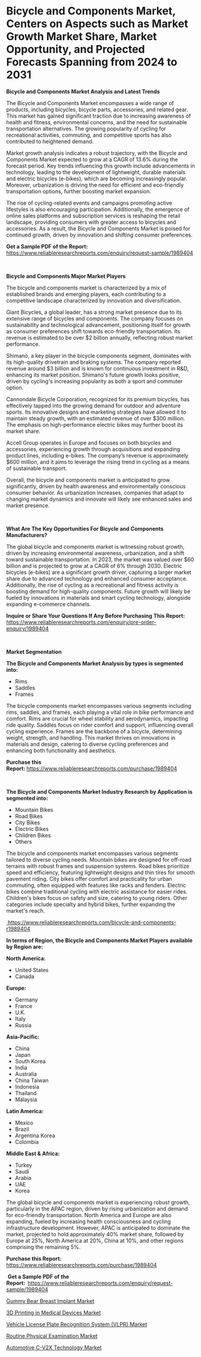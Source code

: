 <p><h1>Bicycle and Components Market, Centers on Aspects such as Market Growth Market Share, Market Opportunity, and Projected Forecasts Spanning from 2024 to 2031</h1></p><p><strong>Bicycle and Components Market Analysis and Latest Trends</strong></p>
<p><p>The Bicycle and Components Market encompasses a wide range of products, including bicycles, bicycle parts, accessories, and related gear. This market has gained significant traction due to increasing awareness of health and fitness, environmental concerns, and the need for sustainable transportation alternatives. The growing popularity of cycling for recreational activities, commuting, and competitive sports has also contributed to heightened demand.</p><p>Market growth analysis indicates a robust trajectory, with the Bicycle and Components Market expected to grow at a CAGR of 13.6% during the forecast period. Key trends influencing this growth include advancements in technology, leading to the development of lightweight, durable materials and electric bicycles (e-bikes), which are becoming increasingly popular. Moreover, urbanization is driving the need for efficient and eco-friendly transportation options, further boosting market expansion.</p><p>The rise of cycling-related events and campaigns promoting active lifestyles is also encouraging participation. Additionally, the emergence of online sales platforms and subscription services is reshaping the retail landscape, providing consumers with greater access to bicycles and accessories. As a result, the Bicycle and Components Market is poised for continued growth, driven by innovation and shifting consumer preferences.</p></p>
<p><strong>Get a Sample PDF of the Report:&nbsp;</strong> <a href="https://www.reliableresearchreports.com/enquiry/request-sample/1989404?utm_campaign=10&utm_medium=2&utm_source=Github&utm_content=ia&utm_term=04112024&utm_id=bicycle-and-components">https://www.reliableresearchreports.com/enquiry/request-sample/1989404</a></p>
<p>&nbsp;</p>
<p><strong>Bicycle and Components Major Market Players</strong></p>
<p><p>The bicycle and components market is characterized by a mix of established brands and emerging players, each contributing to a competitive landscape characterized by innovation and diversification.</p><p>Giant Bicycles, a global leader, has a strong market presence due to its extensive range of bicycles and components. The company focuses on sustainability and technological advancement, positioning itself for growth as consumer preferences shift towards eco-friendly transportation. Its revenue is estimated to be over $2 billion annually, reflecting robust market performance.</p><p>Shimano, a key player in the bicycle components segment, dominates with its high-quality drivetrain and braking systems. The company reported revenue around $3 billion and is known for continuous investment in R&D, enhancing its market position. Shimano's future growth looks positive, driven by cycling's increasing popularity as both a sport and commuter option.</p><p>Cannondale Bicycle Corporation, recognized for its premium bicycles, has effectively tapped into the growing demand for outdoor and adventure sports. Its innovative designs and marketing strategies have allowed it to maintain steady growth, with an estimated revenue of over $300 million. The emphasis on high-performance electric bikes may further boost its market share.</p><p>Accell Group operates in Europe and focuses on both bicycles and accessories, experiencing growth through acquisitions and expanding product lines, including e-bikes. The company’s revenue is approximately $600 million, and it aims to leverage the rising trend in cycling as a means of sustainable transport.</p><p>Overall, the bicycle and components market is anticipated to grow significantly, driven by health awareness and environmentally conscious consumer behavior. As urbanization increases, companies that adapt to changing market dynamics and innovate will likely see enhanced sales and market presence.</p></p>
<p>&nbsp;</p>
<p><strong>What Are The Key Opportunities For Bicycle and Components Manufacturers?</strong></p>
<p><p>The global bicycle and components market is witnessing robust growth, driven by increasing environmental awareness, urbanization, and a shift toward sustainable transportation. In 2023, the market was valued over $60 billion and is projected to grow at a CAGR of 6% through 2030. Electric bicycles (e-bikes) are a significant growth driver, capturing a larger market share due to advanced technology and enhanced consumer acceptance. Additionally, the rise of cycling as a recreational and fitness activity is boosting demand for high-quality components. Future growth will likely be fueled by innovations in materials and smart cycling technology, alongside expanding e-commerce channels.</p></p>
<p><strong>Inquire or Share Your Questions If Any Before Purchasing This Report:</strong> <a href="https://www.reliableresearchreports.com/enquiry/pre-order-enquiry/1989404?utm_campaign=10&utm_medium=2&utm_source=Github&utm_content=ia&utm_term=04112024&utm_id=bicycle-and-components">https://www.reliableresearchreports.com/enquiry/pre-order-enquiry/1989404</a></p>
<p>&nbsp;</p>
<p><strong>Market Segmentation</strong></p>
<p><strong>The Bicycle and Components Market Analysis by types is segmented into:</strong></p>
<p><ul><li>Rims</li><li>Saddles</li><li>Frames</li></ul></p>
<p><p>The bicycle components market encompasses various segments including rims, saddles, and frames, each playing a vital role in bike performance and comfort. Rims are crucial for wheel stability and aerodynamics, impacting ride quality. Saddles focus on rider comfort and support, influencing overall cycling experience. Frames are the backbone of a bicycle, determining weight, strength, and handling. This market thrives on innovations in materials and design, catering to diverse cycling preferences and enhancing both functionality and aesthetics.</p></p>
<p><strong>Purchase this Report:&nbsp;</strong><a href="https://www.reliableresearchreports.com/purchase/1989404?utm_campaign=10&utm_medium=2&utm_source=Github&utm_content=ia&utm_term=04112024&utm_id=bicycle-and-components">https://www.reliableresearchreports.com/purchase/1989404</a></p>
<p>&nbsp;</p>
<p><strong>The Bicycle and Components Market Industry Research by Application is segmented into:</strong></p>
<p><ul><li>Mountain Bikes</li><li>Road Bikes</li><li>City Bikes</li><li>Electric Bikes</li><li>Children Bikes</li><li>Others</li></ul></p>
<p><p>The bicycle and components market encompasses various segments tailored to diverse cycling needs. Mountain bikes are designed for off-road terrains with robust frames and suspension systems. Road bikes prioritize speed and efficiency, featuring lightweight designs and thin tires for smooth pavement riding. City bikes offer comfort and practicality for urban commuting, often equipped with features like racks and fenders. Electric bikes combine traditional cycling with electric assistance for easier rides. Children's bikes focus on safety and size, catering to young riders. Other categories include specialty and hybrid bikes, further expanding the market's reach.</p></p>
<p><a href="https://www.reliableresearchreports.com/bicycle-and-components-r1989404?utm_campaign=10&utm_medium=2&utm_source=Github&utm_content=ia&utm_term=04112024&utm_id=bicycle-and-components">&nbsp;https://www.reliableresearchreports.com/bicycle-and-components-r1989404</a></p>
<p><strong>In terms of Region, the Bicycle and Components Market Players available by Region are:</strong></p>
<p>
    <p> <strong> North America: </strong>
        <ul>
            <li>United States</li>
            <li>Canada</li>
        </ul>
        </p> 
    <p> <strong> Europe: </strong>
        <ul>
            <li>Germany</li>
            <li>France</li>
            <li>U.K.</li>
            <li>Italy</li>
            <li>Russia</li>
        </ul>
        </p> 
    <p> <strong> Asia-Pacific: </strong>
        <ul>
            <li>China</li>
            <li>Japan</li>
            <li>South Korea</li>
            <li>India</li>
            <li>Australia</li>
            <li>China Taiwan</li>
            <li>Indonesia</li>
            <li>Thailand</li>
            <li>Malaysia</li>
        </ul>
        </p> 
    <p> <strong> Latin America: </strong>
        <ul>
            <li>Mexico</li>
            <li>Brazil</li>
            <li>Argentina Korea</li>
            <li>Colombia</li>
        </ul>
        </p> 
    <p> <strong> Middle East & Africa: </strong>
        <ul>
            <li>Turkey</li>
            <li>Saudi</li>
            <li>Arabia</li>
            <li>UAE</li>
            <li>Korea</li>
        </ul>
    </p>
    </p>
<p><p>The global bicycle and components market is experiencing robust growth, particularly in the APAC region, driven by rising urbanization and demand for eco-friendly transportation. North America and Europe are also expanding, fueled by increasing health consciousness and cycling infrastructure development. However, APAC is anticipated to dominate the market, projected to hold approximately 40% market share, followed by Europe at 25%, North America at 20%, China at 10%, and other regions comprising the remaining 5%.</p></p>
<p><strong>Purchase this Report: </strong><a href="https://www.reliableresearchreports.com/purchase/1989404?utm_campaign=10&utm_medium=2&utm_source=Github&utm_content=ia&utm_term=04112024&utm_id=bicycle-and-components">https://www.reliableresearchreports.com/purchase/1989404</a></p>
<p>&nbsp;<strong>Get a Sample PDF of the Report:&nbsp;&nbsp;</strong><a href="https://www.reliableresearchreports.com/enquiry/request-sample/1989404?utm_campaign=10&utm_medium=2&utm_source=Github&utm_content=ia&utm_term=04112024&utm_id=bicycle-and-components">https://www.reliableresearchreports.com/enquiry/request-sample/1989404</a></p>
<p><strong></strong></p>
<p><p><a href="https://issuu.com/reportprime-2/docs/gummy-bear-breast-implant-market-si_d37d0c8d1c9b11?utm_campaign=10&utm_medium=2&utm_source=Github&utm_content=ia&utm_term=04112024&utm_id=bicycle-and-components">Gummy Bear Breast Implant Market</a></p><p><a href="https://issuu.com/reportprime-2/docs/3d-printing-in-medical-devices-mark_8af9ed1903a5b4?utm_campaign=10&utm_medium=2&utm_source=Github&utm_content=ia&utm_term=04112024&utm_id=bicycle-and-components">3D Printing in Medical Devices Market</a></p><p><a href="https://github.com/kimhelmer83/Market-Research-Report-List-1/blob/main/vehicle-license-plate-recognition-system-vlpr-market.md?utm_campaign=10&utm_medium=2&utm_source=Github&utm_content=ia&utm_term=04112024&utm_id=bicycle-and-components">Vehicle License Plate Recognition System (VLPR) Market</a></p><p><a href="https://issuu.com/reportprime-2/docs/routine-physical-examination-market_a63d897c80f914?utm_campaign=10&utm_medium=2&utm_source=Github&utm_content=ia&utm_term=04112024&utm_id=bicycle-and-components">Routine Physical Examination Market</a></p><p><a href="https://github.com/JubayerMia832/Market-Research-Report-List-1/blob/main/automotive-c-v2x-technology-market.md?utm_campaign=10&utm_medium=2&utm_source=Github&utm_content=ia&utm_term=04112024&utm_id=bicycle-and-components">Automotive C-V2X Technology Market</a></p></p>